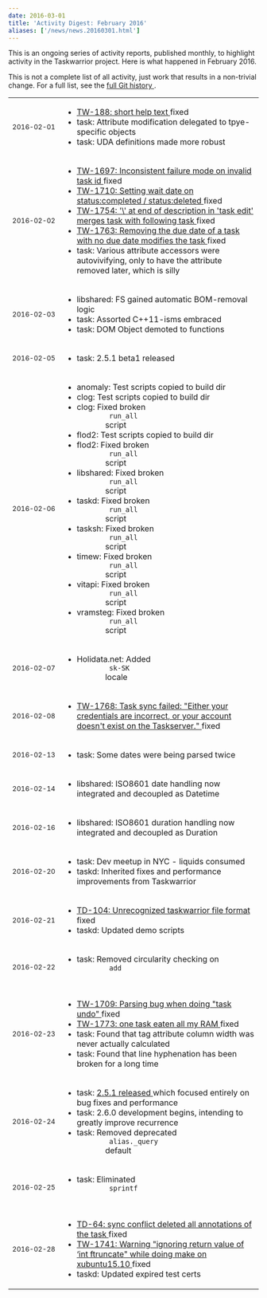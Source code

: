 ```yaml
---
date: 2016-03-01
title: 'Activity Digest: February 2016'
aliases: ['/news/news.20160301.html']
---
```

<div class="col-md-8 main">
 <div class="row">
  <p>
   This is an ongoing series of activity reports, published monthly,
            to highlight activity in the Taskwarrior project. Here is what
            happened in February 2016.
  </p>
  <p>
   This is not a complete list of all activity, just work that results
            in a non-trivial change. For a full list, see the
   <a href="https://git.tasktools.org/projects/TM/repos/task/commits?until=refs%2Fheads%2F2.5.1">
    full Git history
   </a>
   .
  </p>
  <table class="table table-striped table-compact">
   <tr>
    <td style="white-space: nowrap;">
     <small>
      2016-02-01
     </small>
    </td>
    <td>
     <ul>
      <li>
       <a href="https://bug.tasktools.org/browse/TW-188">
        TW-188: short help text
       </a>
       fixed
      </li>
      <li>
       task: Attribute modification delegated to tpye-specific objects
      </li>
      <li>
       task: UDA definitions made more robust
      </li>
     </ul>
    </td>
   </tr>
   <tr>
    <td>
     <small>
      2016-02-02
     </small>
    </td>
    <td>
     <ul>
      <li>
       <a href="https://bug.tasktools.org/browse/TW-1697">
        TW-1697: Inconsistent failure mode on invalid task id
       </a>
       fixed
      </li>
      <li>
       <a href="https://bug.tasktools.org/browse/TW-1710">
        TW-1710: Setting wait date on status:completed / status:deleted
       </a>
       fixed
      </li>
      <li>
       <a href="https://bug.tasktools.org/browse/TW-1754">
        TW-1754: '\' at end of description in 'task edit' merges task with following task
       </a>
       fixed
      </li>
      <li>
       <a href="https://bug.tasktools.org/browse/TW-1763">
        TW-1763: Removing the due date of a task with no due date modifies the task
       </a>
       fixed
      </li>
      <li>
       task: Various attribute accessors were autovivifying, only to have the attribute removed later, which is silly
      </li>
     </ul>
    </td>
   </tr>
   <tr>
    <td>
     <small>
      2016-02-03
     </small>
    </td>
    <td>
     <ul>
      <li>
       libshared: FS gained automatic BOM-removal logic
      </li>
      <li>
       task: Assorted C++11-isms embraced
      </li>
      <li>
       task: DOM Object demoted to functions
      </li>
     </ul>
    </td>
   </tr>
   <tr>
    <td>
     <small>
      2016-02-05
     </small>
    </td>
    <td>
     <ul>
      <li>
       task: 2.5.1 beta1 released
      </li>
     </ul>
    </td>
   </tr>
   <tr>
    <td>
     <small>
      2016-02-06
     </small>
    </td>
    <td>
     <ul>
      <li>
       anomaly: Test scripts copied to build dir
      </li>
      <li>
       clog: Test scripts copied to build dir
      </li>
      <li>
       clog: Fixed broken
       <code>
        run_all
       </code>
       script
      </li>
      <li>
       flod2: Test scripts copied to build dir
      </li>
      <li>
       flod2: Fixed broken
       <code>
        run_all
       </code>
       script
      </li>
      <li>
       libshared: Fixed broken
       <code>
        run_all
       </code>
       script
      </li>
      <li>
       taskd: Fixed broken
       <code>
        run_all
       </code>
       script
      </li>
      <li>
       tasksh: Fixed broken
       <code>
        run_all
       </code>
       script
      </li>
      <li>
       timew: Fixed broken
       <code>
        run_all
       </code>
       script
      </li>
      <li>
       vitapi: Fixed broken
       <code>
        run_all
       </code>
       script
      </li>
      <li>
       vramsteg: Fixed broken
       <code>
        run_all
       </code>
       script
      </li>
     </ul>
    </td>
   </tr>
   <tr>
    <td>
     <small>
      2016-02-07
     </small>
    </td>
    <td>
     <ul>
      <li>
       Holidata.net: Added
       <code>
        sk-SK
       </code>
       locale
      </li>
     </ul>
    </td>
   </tr>
   <tr>
    <td>
     <small>
      2016-02-08
     </small>
    </td>
    <td>
     <ul>
      <li>
       <a href="https://bug.tasktools.org/browse/TW-1768">
        TW-1768: Task sync failed: "Either your credentials are incorrect, or your account doesn't exist on the Taskserver."
       </a>
       fixed
      </li>
     </ul>
    </td>
   </tr>
   <tr>
    <td>
     <small>
      2016-02-13
     </small>
    </td>
    <td>
     <ul>
      <li>
       task: Some dates were being parsed twice
      </li>
     </ul>
    </td>
   </tr>
   <tr>
    <td>
     <small>
      2016-02-14
     </small>
    </td>
    <td>
     <ul>
      <li>
       libshared: ISO8601 date handling now integrated and decoupled as Datetime
      </li>
     </ul>
    </td>
   </tr>
   <tr>
    <td>
     <small>
      2016-02-16
     </small>
    </td>
    <td>
     <ul>
      <li>
       libshared: ISO8601 duration handling now integrated and decoupled as Duration
      </li>
     </ul>
    </td>
   </tr>
   <tr>
    <td>
     <small>
      2016-02-20
     </small>
    </td>
    <td>
     <ul>
      <li>
       task: Dev meetup in NYC - liquids consumed
      </li>
      <li>
       taskd: Inherited fixes and performance improvements from Taskwarrior
      </li>
     </ul>
    </td>
   </tr>
   <tr>
    <td>
     <small>
      2016-02-21
     </small>
    </td>
    <td>
     <ul>
      <li>
       <a href="https://bug.tasktools.org/browse/TD-104">
        TD-104: Unrecognized taskwarrior file format
       </a>
       fixed
      </li>
      <li>
       taskd: Updated demo scripts
      </li>
     </ul>
    </td>
   </tr>
   <tr>
    <td>
     <small>
      2016-02-22
     </small>
    </td>
    <td>
     <ul>
      <li>
       task: Removed circularity checking on
       <code>
        add
       </code>
      </li>
     </ul>
    </td>
   </tr>
   <tr>
    <td>
     <small>
      2016-02-23
     </small>
    </td>
    <td>
     <ul>
      <li>
       <a href="https://bug.tasktools.org/browse/TW-1709">
        TW-1709: Parsing bug when doing "task undo"
       </a>
       fixed
      </li>
      <li>
       <a href="https://bug.tasktools.org/browse/TW-1773">
        TW-1773: one task eaten all my RAM
       </a>
       fixed
      </li>
      <li>
       task: Found that tag attribute column width was never actually calculated
      </li>
      <li>
       task: Found that line hyphenation has been broken for a long time
      </li>
     </ul>
    </td>
   </tr>
   <tr>
    <td>
     <small>
      2016-02-24
     </small>
    </td>
    <td>
     <ul>
      <li>
       task:
       <a href="/news/news.20160224.html">
        2.5.1 released
       </a>
       which focused entirely on bug fixes and performance
      </li>
      <li>
       task: 2.6.0 development begins, intending to greatly improve recurrence
      </li>
      <li>
       task: Removed deprecated
       <code>
        alias._query
       </code>
       default
      </li>
     </ul>
    </td>
   </tr>
   <tr>
    <td>
     <small>
      2016-02-25
     </small>
    </td>
    <td>
     <ul>
      <li>
       task: Eliminated
       <code>
        sprintf
       </code>
      </li>
     </ul>
    </td>
   </tr>
   <tr>
    <td>
     <small>
      2016-02-28
     </small>
    </td>
    <td>
     <ul>
      <li>
       <a href="https://bug.tasktools.org/browse/TD-64">
        TD-64: sync conflict deleted all annotations of the task
       </a>
       fixed
      </li>
      <li>
       <a href="https://bug.tasktools.org/browse/TW-1741">
        TW-1741: Warning "ignoring return value of ‘int ftruncate" while doing make on xubuntu15.10
       </a>
       fixed
      </li>
      <li>
       taskd: Updated expired test certs
      </li>
     </ul>
    </td>
   </tr>
  </table>
  <br/>
  <br/>
 </div>
</div>

